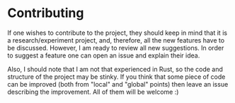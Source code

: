 # Contributing

If one wishes to contribute to the project, they should keep in mind that it is a research/experiment project, and, therefore, all the new features have to be discussed.
However, I am ready to review all new suggestions.
In order to suggest a feature one can open an issue and explain their idea.

Also, I should note that I am not that experienced in Rust, so the code and structure of the project may be stinky.
If you think that some piece of code can be improved (both from "local" and "global" points) then leave an issue describing the improvement.
All of them will be welcome :)
